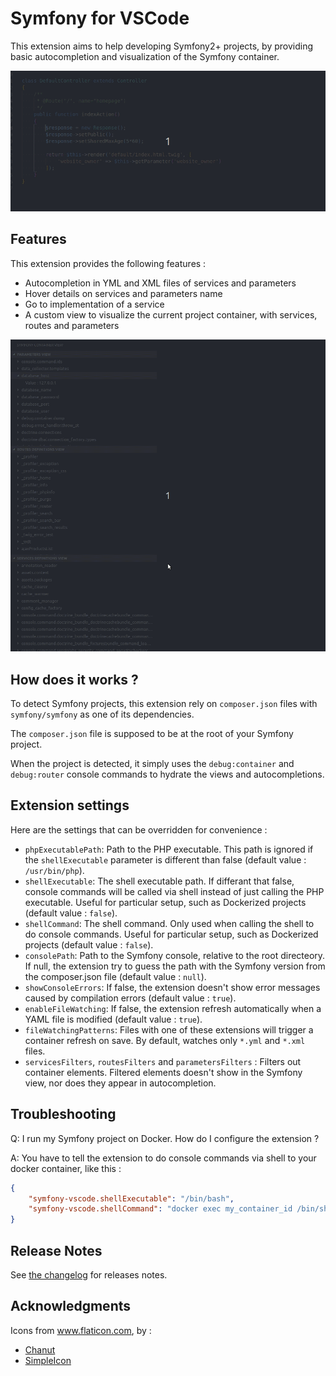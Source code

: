# Symfony for VSCode

This extension aims to help developing Symfony2+ projects, by providing basic autocompletion and visualization of the Symfony container.

![Autocomplete](media/autocomplete.gif)

## Features

This extension provides the following features :
* Autocompletion in YML and XML files of services and parameters
* Hover details on services and parameters name
* Go to implementation of a service
* A custom view to visualize the current project container, with services, routes and parameters

![Debug view](media/view.gif)

## How does it works ?

To detect Symfony projects, this extension rely on `composer.json` files with `symfony/symfony` as one of its dependencies.

The `composer.json` file is supposed to be at the root of your Symfony project.

When the project is detected, it simply uses the `debug:container` and `debug:router` console commands to hydrate the views and autocompletions.

## Extension settings

Here are the settings that can be overridden for convenience :
* `phpExecutablePath`: Path to the PHP executable. This path is ignored if the `shellExecutable` parameter is different than false (default value : `/usr/bin/php`).
* `shellExecutable`: The shell executable path. If differant that false, console commands will be called via shell instead of just calling the PHP executable. Useful for particular setup, such as Dockerized projects (default value : `false`).
* `shellCommand`: The shell command. Only used when calling the shell to do console commands. Useful for particular setup, such as Dockerized projects (default value : `false`).
* `consolePath`: Path to the Symfony console, relative to the root directeory. If null, the extension try to guess the path with the Symfony version from the composer.json file (default value : `null`).
* `showConsoleErrors`: If false, the extension doesn't show error messages caused by compilation errors (default value : `true`).
* `enableFileWatching`: If false, the extension refresh automatically when a YAML file is modified (default value : `true`).
* `fileWatchingPatterns`: Files with one of these extensions will trigger a container refresh on save. By default, watches only `*.yml` and `*.xml` files.
* `servicesFilters`, `routesFilters` and `parametersFilters` : Filters out container elements. Filtered elements doesn't show in the Symfony view, nor does they appear in autocompletion.

## Troubleshooting

Q: I run my Symfony project on Docker. How do I configure the extension ?

A: You have to tell the extension to do console commands via shell to your docker container, like this :
```json
{
    "symfony-vscode.shellExecutable": "/bin/bash",
    "symfony-vscode.shellCommand": "docker exec my_container_id /bin/sh -c 'cd /path/to/symfony && php \"$@\"' -- "
}
```

## Release Notes

See [the changelog](CHANGELOG.md) for releases notes.

## Acknowledgments

Icons from www.flaticon.com, by :
* [Chanut](https://www.flaticon.com/authors/chanut)
* [SimpleIcon](https://www.flaticon.com/authors/simpleicon)